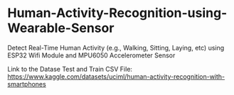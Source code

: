 # Human-Activity-Recognition-using-Wearable-Sensor
Detect Real-Time Human Activity (e.g., Walking, Sitting, Laying, etc) using ESP32 Wifi Module and MPU6050 Accelerometer Sensor

Link to the Datase Test and Train CSV File: https://www.kaggle.com/datasets/uciml/human-activity-recognition-with-smartphones 

